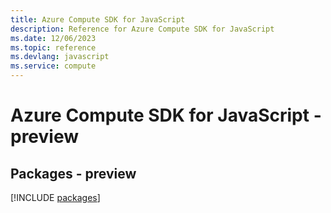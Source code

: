 ```yaml
---
title: Azure Compute SDK for JavaScript
description: Reference for Azure Compute SDK for JavaScript
ms.date: 12/06/2023
ms.topic: reference
ms.devlang: javascript
ms.service: compute
---
```

# Azure Compute SDK for JavaScript - preview
## Packages - preview
[!INCLUDE [packages](compute-index.md)]